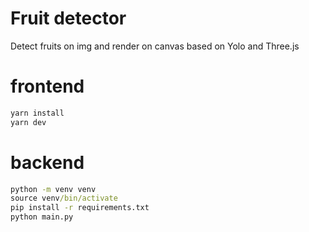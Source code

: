 # Fruit detector
Detect fruits on img and render on canvas based on Yolo and Three.js

# frontend
```cmd
yarn install
yarn dev
```

# backend
```cmd
python -m venv venv
source venv/bin/activate
pip install -r requirements.txt
python main.py
```
